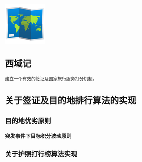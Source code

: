 ![HsiyuChi](res/map.png)

# 西域记
建立一个有效的签证及国家旅行服务打分机制。

# 关于签证及目的地排行算法的实现

## 目的地优劣原则

### 突发事件下目标积分波动原则

## 关于护照打行榜算法实现